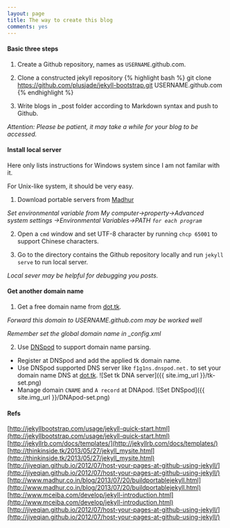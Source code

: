 ```yaml
---
layout: page
title: The way to create this blog
comments: yes
---
```


#### Basic three steps
1. Create a Github repository, names as `USERNAME`.github.com.

2. Clone a constructed jekyll repository
{% highlight bash %}
git clone https://github.com/plusjade/jekyll-bootstrap.git USERNAME.github.com
{% endhighlight %}

3. Write blogs in _post folder according to Markdown syntax and push to Github.

*Attention: Please be patient, it may take a while for your blog to be accessed.*

#### Install local server
Here only lists instructions for Windows system since I am not familar with it.

For Unix-like system, it should be very easy.

1. Download portable servers from [Madhur](http://www.madhur.co.in/blog/2013/07/20/buildportablejekyll.html)

*Set environmental variable from My computer->property->Advanced system settings
->Environmental Variables->PATH `for each program`*

2. Open a `cmd` window and set UTF-8 character by running `chcp 65001` to support Chinese characters.

3. Go to the directory contains the Github repository locally and run `jekyll serve` to run local server.

*Local sever may be helpful for debugging you posts.*

#### Get another domain name
1. Get a free domain name from [dot.tk](www.dot.tk).

_Forward this domain to USERNAME.github.com may be worked well_

*Remember set the global domain name in _config.xml*

2. Use [DNSpod](https://www.dnspod.cn/) to support domain name parsing.
  * Register at DNSpod and add the applied tk domain name.
  * Use DNSpod supported DNS server like `f1g1ns.dnspod.net.` to set your domain name DNS at [dot.tk](dot.tk).
  ![Set tk DNA server]({{ site.img_url }}/tk-set.png)
  * Manage domain `CNAME` and `A record` at DNApod.
  ![Set DNSpod]({{ site.img_url }}/DNApod-set.png)


#### Refs

[http://jekyllbootstrap.com/usage/jekyll-quick-start.html](http://jekyllbootstrap.com/usage/jekyll-quick-start.html)
[http://jekyllrb.com/docs/templates/](http://jekyllrb.com/docs/templates/)
[http://thinkinside.tk/2013/05/27/jekyll_mysite.html](http://thinkinside.tk/2013/05/27/jekyll_mysite.html)
[http://jiyeqian.github.io/2012/07/host-your-pages-at-github-using-jekyll/](http://jiyeqian.github.io/2012/07/host-your-pages-at-github-using-jekyll/)
[http://www.madhur.co.in/blog/2013/07/20/buildportablejekyll.html](http://www.madhur.co.in/blog/2013/07/20/buildportablejekyll.html)
[http://www.mceiba.com/develop/jekyll-introduction.html](http://www.mceiba.com/develop/jekyll-introduction.html)
[http://jiyeqian.github.io/2012/07/host-your-pages-at-github-using-jekyll/](http://jiyeqian.github.io/2012/07/host-your-pages-at-github-using-jekyll/)
